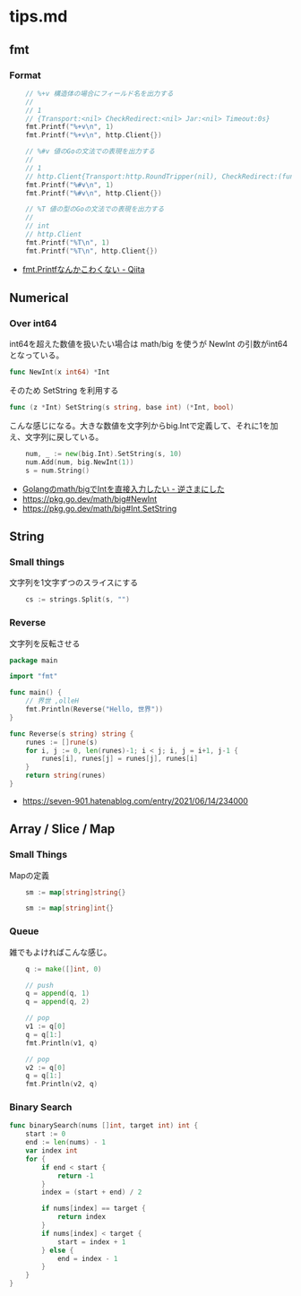 # tips.md

## fmt

### Format

```go
	// %+v 構造体の場合にフィールド名を出力する
	//
	// 1
	// {Transport:<nil> CheckRedirect:<nil> Jar:<nil> Timeout:0s}
	fmt.Printf("%+v\n", 1)
	fmt.Printf("%+v\n", http.Client{})

	// %#v 値のGoの文法での表現を出力する
	//
	// 1
	// http.Client{Transport:http.RoundTripper(nil), CheckRedirect:(func(*http.Request, []*http.Request) error)(nil), Jar:http.CookieJar(nil), Timeout:0}
	fmt.Printf("%#v\n", 1)
	fmt.Printf("%#v\n", http.Client{})

	// %T 値の型のGoの文法での表現を出力する
	//
	// int
	// http.Client
	fmt.Printf("%T\n", 1)
	fmt.Printf("%T\n", http.Client{})
```

* [fmt.Printfなんかこわくない - Qiita](https://qiita.com/rock619/items/14eb2b32f189514b5c3c)

## Numerical

### Over int64

int64を超えた数値を扱いたい場合は math/big を使うが NewInt の引数がint64となっている。

```go
func NewInt(x int64) *Int
```

そのため SetString を利用する

```go
func (z *Int) SetString(s string, base int) (*Int, bool)
```

こんな感じになる。大きな数値を文字列からbig.Intで定義して、それに1を加え、文字列に戻している。

```go
	num, _ := new(big.Int).SetString(s, 10)
	num.Add(num, big.NewInt(1))
	s = num.String()
```

* [Golangのmath/bigでIntを直接入力したい - 逆さまにした](https://cipepser.hatenablog.com/entry/2017/04/15/100914)
* https://pkg.go.dev/math/big#NewInt
* https://pkg.go.dev/math/big#Int.SetString


## String

### Small things

文字列を1文字ずつのスライスにする

```go
	cs := strings.Split(s, "")
```

### Reverse

文字列を反転させる

```go
package main

import "fmt"

func main() {
	// 界世 ,olleH
	fmt.Println(Reverse("Hello, 世界"))
}

func Reverse(s string) string {
	runes := []rune(s)
	for i, j := 0, len(runes)-1; i < j; i, j = i+1, j-1 {
		runes[i], runes[j] = runes[j], runes[i]
	}
	return string(runes)
}
```
* https://seven-901.hatenablog.com/entry/2021/06/14/234000

## Array / Slice / Map

### Small Things

Mapの定義

```go
	sm := map[string]string{}
```

```go
	sm := map[string]int{}
```

### Queue

雑でもよければこんな感じ。

```go
	q := make([]int, 0)

	// push
	q = append(q, 1)
	q = append(q, 2)

	// pop
	v1 := q[0]
	q = q[1:]
	fmt.Println(v1, q)

	// pop
	v2 := q[0]
	q = q[1:]
	fmt.Println(v2, q)
```

### Binary Search

```go
func binarySearch(nums []int, target int) int {
	start := 0
	end := len(nums) - 1
	var index int
	for {
		if end < start {
			return -1
		}
		index = (start + end) / 2

		if nums[index] == target {
			return index
		}
		if nums[index] < target {
			start = index + 1
		} else {
			end = index - 1
		}
	}
}
```